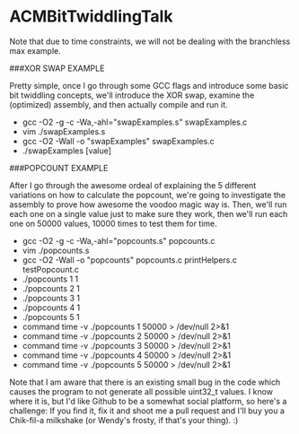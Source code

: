 # ACMBitTwiddlingTalk

Note that due to time constraints, we will not be dealing with the branchless
max example.

###XOR SWAP EXAMPLE

Pretty simple, once I go through some GCC flags and introduce some basic bit
twiddling concepts, we'll introduce the XOR swap, examine the (optimized)
assembly, and then actually compile and run it.

* gcc -O2 -g -c -Wa,-ahl="swapExamples.s" swapExamples.c
* vim ./swapExamples.s
* gcc -O2 -Wall -o "swapExamples" swapExamples.c
* ./swapExamples [value]

###POPCOUNT EXAMPLE

After I go through the awesome ordeal of explaining the 5 different variations
on how to calculate the popcount, we're going to investigate the assembly to
prove how awesome the voodoo magic way is. Then, we'll run each one on a single
value just to make sure they work, then we'll run each one on 50000 values,
10000 times to test them for time.

* gcc -O2 -g -c -Wa,-ahl="popcounts.s" popcounts.c
* vim ./popcounts.s
* gcc -O2 -Wall -o "popcounts" popcounts.c printHelpers.c testPopcount.c
* ./popcounts 1 1
* ./popcounts 2 1
* ./popcounts 3 1
* ./popcounts 4 1
* ./popcounts 5 1
* command time -v ./popcounts 1 50000 > /dev/null 2>&1
* command time -v ./popcounts 2 50000 > /dev/null 2>&1
* command time -v ./popcounts 3 50000 > /dev/null 2>&1
* command time -v ./popcounts 4 50000 > /dev/null 2>&1
* command time -v ./popcounts 5 50000 > /dev/null 2>&1

Note that I am aware that there is an existing small bug in the code which
causes the program to not generate all possible uint32_t values. I know where it
is, but I'd like Github to be a somewhat social platform, so here's a challenge:
If you find it, fix it and shoot me a pull request and I'll buy you a
Chik-fil-a milkshake (or Wendy's frosty, if that's your thing). :)

